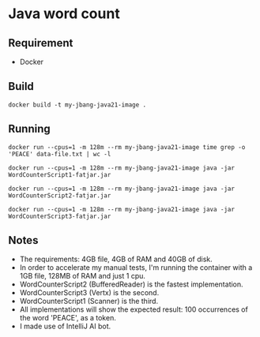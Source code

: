 # Java word count

## Requirement
* Docker

## Build

`docker build -t my-jbang-java21-image .`

## Running 

`docker run --cpus=1 -m 128m --rm my-jbang-java21-image time grep -o 'PEACE' data-file.txt | wc -l`

`docker run --cpus=1 -m 128m --rm my-jbang-java21-image java -jar WordCounterScript1-fatjar.jar`

`docker run --cpus=1 -m 128m --rm my-jbang-java21-image java -jar WordCounterScript2-fatjar.jar`

`docker run --cpus=1 -m 128m --rm my-jbang-java21-image java -jar WordCounterScript3-fatjar.jar`

## Notes

* The requirements: 4GB file, 4GB of RAM and 40GB of disk.
* In order to accelerate my manual tests, I'm running the container with a 1GB file, 128MB of RAM and just 1 cpu.
* WordCounterScript2 (BufferedReader) is the fastest implementation. 
* WordCounterScript3 (Vertx) is the second.
* WordCounterScript1 (Scanner) is the third.
* All implementations will show the expected result: 100 occurrences of the word 'PEACE', as a token.
* I made use of IntelliJ AI bot.
